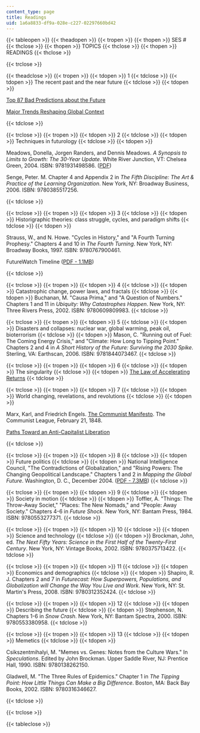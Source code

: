 ```yaml
---
content_type: page
title: Readings
uid: 1a6a8833-df9a-028e-c227-02297660bd42
---
```


{{< tableopen >}}
{{< theadopen >}}
{{< tropen >}}
{{< thopen >}}
SES #
{{< thclose >}}
{{< thopen >}}
TOPICS
{{< thclose >}}
{{< thopen >}}
READINGS
{{< thclose >}}

{{< trclose >}}

{{< theadclose >}}
{{< tropen >}}
{{< tdopen >}}
1
{{< tdclose >}}
{{< tdopen >}}
The recent past and the near future
{{< tdclose >}}
{{< tdopen >}}


[Top 87 Bad Predictions about the Future](https://www.2spare.com/item_50221.html)

[Major Trends Reshaping Global Context](http://worldtrendsresearch.com.s39836.gridserver.com/major-trends.php)


{{< tdclose >}}

{{< trclose >}}
{{< tropen >}}
{{< tdopen >}}
2
{{< tdclose >}}
{{< tdopen >}}
Techniques in futurology
{{< tdclose >}}
{{< tdopen >}}


Meadows, Donella, Jorgen Randers, and Dennis Meadows. _A Synopsis to Limits to Growth: The 30-Year Update_. White River Junction, VT: Chelsea Green, 2004. ISBN: 9781931498586. ([PDF](http://www.liege.mpoc.be/livres/Meadows-Dennis_Limits-to-growth_A-synopsis-28p_2004.pdf))

Senge, Peter. M. Chapter 4 and Appendix 2 in _The Fifth Discipline: The Art & Practice of the Learning Organization_. New York, NY: Broadway Business, 2006. ISBN: 9780385517256.


{{< tdclose >}}

{{< trclose >}}
{{< tropen >}}
{{< tdopen >}}
3
{{< tdclose >}}
{{< tdopen >}}
Historigraphic theories: class struggle, cycles, and paradigm shifts
{{< tdclose >}}
{{< tdopen >}}


Strauss, W., and N. Howe. "Cycles in History," and "A Fourth Turning Prophesy." Chapters 4 and 10 in _The Fourth Turning_. New York, NY: Broadway Books, 1997. ISBN: 9780767900461.

FutureWatch Timeline ([PDF - 1.1MB](http://www.math.yorku.ca/SCS/Gallery/images/timelines/futureswatch-org.pdf))


{{< tdclose >}}

{{< trclose >}}
{{< tropen >}}
{{< tdopen >}}
4
{{< tdclose >}}
{{< tdopen >}}
Catastrophic change, power laws, and fractals
{{< tdclose >}}
{{< tdopen >}}
Buchanan, M. "Causa Prima," and "A Question of Numbers." Chapters 1 and 11 in _Ubiquity: Why Catastrophes Happen_. New York, NY: Three Rivers Press, 2002. ISBN: 9780609809983.
{{< tdclose >}}

{{< trclose >}}
{{< tropen >}}
{{< tdopen >}}
5
{{< tdclose >}}
{{< tdopen >}}
Disasters and collapses: nuclear war, global warming, peak oil, bioterrorism
{{< tdclose >}}
{{< tdopen >}}
Mason, C. "Running out of Fuel: The Coming Energy Crisis," and "Climate: How Long to Tipping Point." Chapters 2 and 4 in _A Short History of the Future: Surviving the 2030 Spike_. Sterling, VA: Earthscan, 2006. ISBN: 9781844073467.
{{< tdclose >}}

{{< trclose >}}
{{< tropen >}}
{{< tdopen >}}
6
{{< tdclose >}}
{{< tdopen >}}
The singularity
{{< tdclose >}}
{{< tdopen >}}
[The Law of Accelerating Returns](https://www.kurzweilai.net/the-law-of-accelerating-returns)
{{< tdclose >}}

{{< trclose >}}
{{< tropen >}}
{{< tdopen >}}
7
{{< tdclose >}}
{{< tdopen >}}
World changing, revelations, and revolutions
{{< tdclose >}}
{{< tdopen >}}


Marx, Karl, and Friedrich Engels. [The Communist Manifesto](http://www.marxists.org/archive/marx/works/1848/communist-manifesto/index.htm). The Communist League, February 21, 1848.

[Paths Toward an Anti-Capitalist Liberation](http://www.lookingglassnews.org/viewcommentary.php?storyid=101)


{{< tdclose >}}

{{< trclose >}}
{{< tropen >}}
{{< tdopen >}}
8
{{< tdclose >}}
{{< tdopen >}}
Future politics
{{< tdclose >}}
{{< tdopen >}}
National Intelligence Council, "The Contradictions of Globalization," and "Rising Powers: The Changing Geopolitical Landscape." Chapters 1 and 2 in _Mapping the Global Future_. Washington, D. C., December 2004. ([PDF - 7.3MB](http://www.dni.gov/files/documents/Global%20Trends_Mapping%20the%20Global%20Future%202020%20Project.pdf))
{{< tdclose >}}

{{< trclose >}}
{{< tropen >}}
{{< tdopen >}}
9
{{< tdclose >}}
{{< tdopen >}}
Society in motion
{{< tdclose >}}
{{< tdopen >}}
Toffler, A. "Things: The Throw-Away Societ," "Places: The New Nomads," and "People: Away Society." Chapters 4-6 in _Future Shock_. New York, NY: Bantam Press, 1984. ISBN: 9780553277371.
{{< tdclose >}}

{{< trclose >}}
{{< tropen >}}
{{< tdopen >}}
10
{{< tdclose >}}
{{< tdopen >}}
Science and technology
{{< tdclose >}}
{{< tdopen >}}
Brockman, John, ed. _The Next Fifty Years: Science in the First Half of the Twenty-First Century_. New York, NY: Vintage Books, 2002. ISBN: 9780375713422.
{{< tdclose >}}

{{< trclose >}}
{{< tropen >}}
{{< tdopen >}}
11
{{< tdclose >}}
{{< tdopen >}}
Economics and demographics
{{< tdclose >}}
{{< tdopen >}}
Shapiro, R. J. Chapters 2 and 7 in _Futurecast: How Superpowers, Populations, and Globalization will Change the Way You Live and Work_. New York, NY: St. Martin's Press, 2008. ISBN: 9780312352424.
{{< tdclose >}}

{{< trclose >}}
{{< tropen >}}
{{< tdopen >}}
12
{{< tdclose >}}
{{< tdopen >}}
Describing the future
{{< tdclose >}}
{{< tdopen >}}
Stephenson, N. Chapters 1-6 in _Snow Crash_. New York, NY: Bantam Spectra, 2000. ISBN: 9780553380958.
{{< tdclose >}}

{{< trclose >}}
{{< tropen >}}
{{< tdopen >}}
13
{{< tdclose >}}
{{< tdopen >}}
Memetics
{{< tdclose >}}
{{< tdopen >}}


Csikszentmihalyi, M. "Memes vs. Genes: Notes from the Culture Wars." In _Speculations_. Edited by John Brockman. Upper Saddle River, NJ: Prentice Hall, 1990. ISBN: 9780138262150.

Gladwell, M. "The Three Rules of Epidemics." Chapter 1 in _The Tipping Point: How Little Things Can Make a Big Difference_. Boston, MA: Back Bay Books, 2002. ISBN: 9780316346627.


{{< tdclose >}}

{{< trclose >}}

{{< tableclose >}}